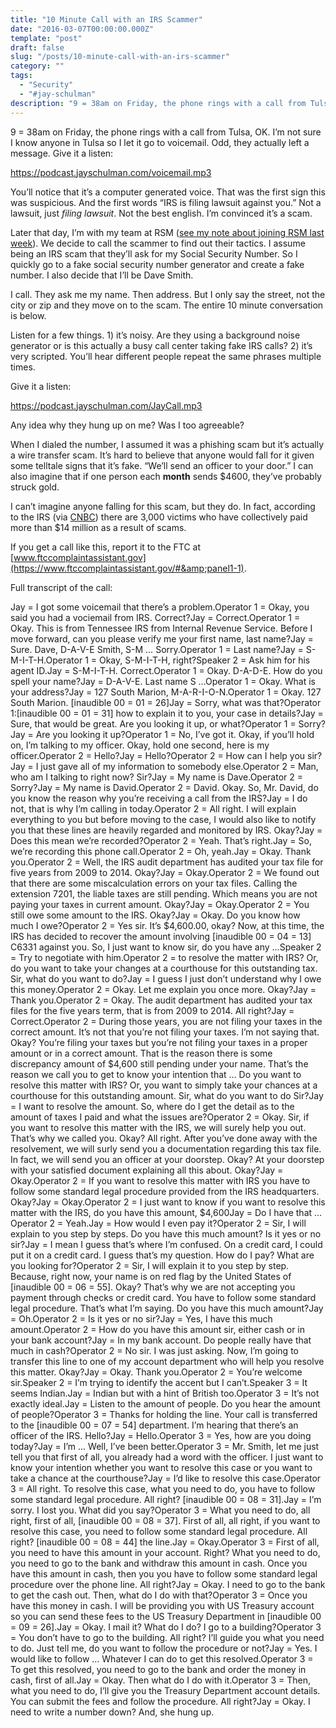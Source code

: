 ```yaml
---
title: "10 Minute Call with an IRS Scammer"
date: "2016-03-07T00:00:00.000Z"
template: "post"
draft: false
slug: "/posts/10-minute-call-with-an-irs-scammer"
category: ""
tags:
  - "Security"
  - "#jay-schulman"
description: "9 = 38am on Friday, the phone rings with a call from Tulsa, OK. I’m not sure I know anyone in Tulsa so I let it go to voicemail. Odd, they…"
---
```



9 = 38am on Friday, the phone rings with a call from Tulsa, OK. I’m not sure I know anyone in Tulsa so I let it go to voicemail. Odd, they actually left a message. Give it a listen:

https://podcast.jayschulman.com/voicemail.mp3

You’ll notice that it’s a computer generated voice. That was the first sign this was suspicious. And the first words “IRS is filing lawsuit against you.” Not a lawsuit, just *filing lawsuit*. Not the best english. I’m convinced it’s a scam.

Later that day, I’m with my team at RSM ([see my note about joining RSM last week](https://www.jayschulman.com/my-new-job-starts-today/)). We decide to call the scammer to find out their tactics. I assume being an IRS scam that they’ll ask for my Social Security Number. So I quickly go to a fake social security number generator and create a fake number. I also decide that I’ll be Dave Smith.

I call. They ask me my name. Then address. But I only say the street, not the city or zip and they move on to the scam. The entire 10 minute conversation is below.

Listen for a few things. 1) it’s noisy. Are they using a background noise generator or is this actually a busy call center taking fake IRS calls? 2) it’s very scripted. You’ll hear different people repeat the same phrases multiple times.

Give it a listen:

https://podcast.jayschulman.com/JayCall.mp3

Any idea why they hung up on me? Was I too agreeable?

When I dialed the number, I assumed it was a phishing scam but it’s actually a wire transfer scam. It’s hard to believe that anyone would fall for it given some telltale signs that it’s fake. “We’ll send an officer to your door.” I can also imagine that if one person each **month** sends $4600, they’ve probably struck gold.

I can’t imagine anyone falling for this scam, but they do. In fact, according to the IRS (via [CNBC](http://www.cnbc.com/2015/10/28/guess-what-thats-not-the-irs-calling.html)) there are 3,000 victims who have collectively paid more than $14 million as a result of scams.

If you get a call like this, report it to the FTC at [www.ftccomplaintassistant.gov](https://www.ftccomplaintassistant.gov/#&amp;panel1-1).

Full transcript of the call:

Jay = I got some voicemail that there’s a problem.Operator 1 = Okay, you said you had a vociemail from IRS. Correct?Jay = Correct.Operator 1 = Okay. This is from Tennessee IRS from Internal Revenue Service. Before I move forward, can you please verify me your first name, last name?Jay = Sure. Dave, D-A-V-E Smith, S-M … Sorry.Operator 1 = Last name?Jay = S-M-I-T-H.Operator 1 = Okay, S-M-I-T-H, right?Speaker 2 = Ask him for his agent ID.Jay = S-M-I-T-H. Correct.Operator 1 = Okay. D-A-D-E. How do you spell your name?Jay = D-A-V-E. Last name S …Operator 1 = Okay. What is your address?Jay = 127 South Marion, M-A-R-I-O-N.Operator 1 = Okay. 127 South Marion. [inaudible 00 = 01 = 26]Jay = Sorry, what was that?Operator 1:[inaudible 00 = 01 = 31] how to explain it to you, your case in details?Jay = Sure, that would be great. Are you looking it up, or what?Operator 1 = Sorry?Jay = Are you looking it up?Operator 1 = No, I’ve got it. Okay, if you’ll hold on, I’m talking to my officer. Okay, hold one second, here is my officer.Operator 2 = Hello?Jay = Hello?Operator 2 = How can I help you sir?Jay = I just gave all of my information to somebody else.Operator 2 = Man, who am I talking to right now? Sir?Jay = My name is Dave.Operator 2 = Sorry?Jay = My name is David.Operator 2 = David. Okay. So, Mr. David, do you know the reason why you’re receiving a call from the IRS?Jay = I do not, that is why I’m calling in today.Operator 2 = All right. I will explain everything to you but before moving to the case, I would also like to notify you that these lines are heavily regarded and monitored by IRS. Okay?Jay = Does this mean we’re recorded?Operator 2 = Yeah. That’s right.Jay = So, we’re recording this phone call.Operator 2 = Oh, yeah.Jay = Okay. Thank you.Operator 2 = Well, the IRS audit department has audited your tax file for five years from 2009 to 2014. Okay?Jay = Okay.Operator 2 = We found out that there are some miscalculation errors on your tax files. Calling the extension 7201, the liable taxes are still pending. Which means you are not paying your taxes in current amount. Okay?Jay = Okay.Operator 2 = You still owe some amount to the IRS. Okay?Jay = Okay. Do you know how much I owe?Operator 2 = Yes sir. It’s $4,600.00, okay? Now, at this time, the IRS has decided to recover the amount involving [inaudible 00 = 04 = 13] C6331 against you. So, I just want to know sir, do you have any …Speaker 2 = Try to negotiate with him.Operator 2 = to resolve the matter with IRS? Or, do you want to take your changes at a courthouse for this outstanding tax. Sir, what do you want to do?Jay = I guess I just don’t understand why I owe this money.Operator 2 = Okay. Let me explain you once more. Okay?Jay = Thank you.Operator 2 = Okay. The audit department has audited your tax files for the five years term, that is from 2009 to 2014. All right?Jay = Correct.Operator 2 = During those years, you are not filing your taxes in the correct amount. It’s not that you’re not filing your taxes. I’m not saying that. Okay? You’re filing your taxes but you’re not filing your taxes in a proper amount or in a correct amount. That is the reason there is some discrepancy amount of $4,600 still pending under your name. That’s the reason we call you to get to know your intention that … Do you want to resolve this matter with IRS? Or, you want to simply take your chances at a courthouse for this outstanding amount. Sir, what do you want to do Sir?Jay = I want to resolve the amount. So, where do I get the detail as to the amount of taxes I paid and what the issues are?Operator 2 = Okay. Sir, if you want to resolve this matter with the IRS, we will surely help you out. That’s why we called you. Okay? All right. After you’ve done away with the resolvement, we will surly send you a documentation regarding this tax file. In fact, we will send you an officer at your doorstep. Okay? At your doorstep with your satisfied document explaining all this about. Okay?Jay = Okay.Operator 2 = If you want to resolve this matter with IRS you have to follow some standard legal procedure provided from the IRS headquarters. Okay?Jay = Okay.Operator 2 = I just want to know if you want to resolve this matter with the IRS, do you have this amount, $4,600Jay = Do I have that …Operator 2 = Yeah.Jay = How would I even pay it?Operator 2 = Sir, I will explain to you step by steps. Do you have this much amount? Is it yes or no sir?Jay = I mean I guess that’s where I’m confused. On a credit card, I could put it on a credit card. I guess that’s my question. How do I pay? What are you looking for?Operator 2 = Sir, I will explain it to you step by step. Because, right now, your name is on red flag by the United States of [inaudible 00 = 06 = 55]. Okay? That’s why we are not accepting you payment through checks or credit card. You have to follow some standard legal procedure. That’s what I’m saying. Do you have this much amount?Jay = Oh.Operator 2 = Is it yes or no sir?Jay = Yes, I have this much amount.Operator 2 = How do you have this amount sir, either cash or in your bank account?Jay = In my bank account. Do people really have that much in cash?Operator 2 = No sir. I was just asking. Now, I’m going to transfer this line to one of my account department who will help you resolve this matter. Okay?Jay = Okay. Thank you.Operator 2 = You’re welcome sir.Speaker 2 = I’m trying to identify the accent but I can’t.Speaker 3 = It seems Indian.Jay = Indian but with a hint of British too.Operator 3 = It’s not exactly ideal.Jay = Listen to the amount of people. Do you hear the amount of people?Operator 3 = Thanks for holding the line. Your call is transferred to the [inaudible 00 = 07 = 54] department. I’m hearing that there’s an officer of the IRS. Hello?Jay = Hello.Operator 3 = Yes, how are you doing today?Jay = I’m … Well, I’ve been better.Operator 3 = Mr. Smith, let me just tell you that first of all, you already had a word with the officer. I just want to know your intention whether you want to resolve this case or you want to take a chance at the courthouse?Jay = I’d like to resolve this case.Operator 3 = All right. To resolve this case, what you need to do, you have to follow some standard legal procedure. All right? [inaudible 00 = 08 = 31].Jay = I’m sorry. I lost you. What did you say?Operator 3 = What you need to do, all right, first of all, [inaudible 00 = 08 = 37]. First of all, all right, if you want to resolve this case, you need to follow some standard legal procedure. All right? [inaudible 00 = 08 = 44] the line.Jay = Okay.Operator 3 = First of all, you need to have this amount in your account. Right? What you need to do, you need to go to the bank and withdraw this amount in cash. Once you have this amount in cash, then you you have to follow some standard legal procedure over the phone line. All right?Jay = Okay. I need to go to the bank to get the cash out. Then, what do I do with that?Operator 3 = Once you have this money in cash. I will be providing you with US Treasury account so you can send these fees to the US Treasury Department in [inaudible 00 = 09 = 26].Jay = Okay. I mail it? What do I do? I go to a building?Operator 3 = You don’t have to go to the building. All right? I’ll guide you what you need to do. Just tell me, do you want to follow the procedure or not?Jay = Yes. I would like to follow … Whatever I can do to get this resolved.Operator 3 = To get this resolved, you need to go to the bank and order the money in cash, first of all.Jay = Okay. Then what do I do with it.Operator 3 = Then, what you need to do, I’ll give you the Treasury Department account details. You can submit the fees and follow the procedure. All right?Jay = Okay. I need to write a number down? And, she hung up.

